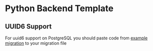 # Python Backend Template
## UUID6 Support
For uuid6 support on PostgreSQL you should paste code from [example migration](examples/migration.py) to your migration file
